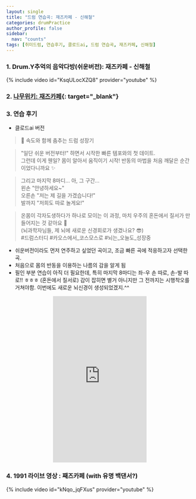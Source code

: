 ```yaml
---
layout: single
title: "드럼 연습곡: 재즈카페 - 신해철"
categories: drumPractice
author_profile: false
sidebar:
  nav: "counts"
tags: [취미드럼, 연습후기, 클로드ai, 드럼 연습곡, 재즈카페, 신해철]
---
```


### 1. Drum.Y추억의 음악다방(쉬운버전): 재즈카페 - 신해철
{% include video id="KsqULocXZQ8" provider="youtube" %}

### 2. [나무위키: 재즈카페](https://namu.wiki/w/%EC%9E%AC%EC%A6%88%20%EC%B9%B4%ED%8E%98?from=%EC%9E%AC%EC%A6%88%EC%B9%B4%ED%8E%98){: target="_blank"}

### 3. 연습 후기
- 클로드ai 버전
>🥁 속도와 함께 춤추는 드럼 성장기

>"일단 쉬운 버전부터!" 하면서 시작한 빠른 템포와의 첫 데이트.<br>
>그런데 이게 웬일? 몸이 알아서 움직이기 시작! 반동의 마법을 처음 깨달은 순간이었다니까요 ✨

>그리고 마지막 8마디... 아, 그 구간...<br>
>왼손 "안녕하세요~"<br>
>오른손 "저는 제 길을 가겠습니다!"<br>
>발까지 "저희도 따로 놀게요!"

>온몸이 각자도생하다가 하나로 모이는 이 과정, 마치 우주의 혼돈에서 질서가 만들어지는 것 같아요 🌌<br>
>(뇌과학자님들, 제 뇌에 새로운 신경회로가 생겼나요? 😎)<br>
>#드럼스터디 #카오스에서_코스모스로 #뇌는_오늘도_성장중

- 쉬운버전이라도 먼저 연주하고 싶었던 곡이고, 조금 빠른 곡에 적응하고자 선택한 곡.
- 처음으로 몸의 반동을 이용하는 나름의 감을 알게 됨
- 필인 부분 연습이 아직 더 필요한데, 특히 마지막 8마디는 좌-우 손 따로, 손-발 따로!! ㅎㅎㅎ (혼돈에서 질서로) 감이 잡히면 별거 아니지만 그 전까지는 시행착오를 거쳐야함. 이번에도 새로운 뇌신경이 생성되었겠지.^^
<style>
  .shorts-container {
    display: flex;
    justify-content: center;
    width: 100%;
  }
  
  .shorts-item {
    position: relative;
    width: 50%; /* PC에서의 너비 */
    max-width: 350px; /* 최대 너비 제한 */
  }
  
  .video-wrapper {
    position: relative;
    padding-bottom: 177.77%; /* 9:16 비율 유지 */
    height: 0;
    overflow: hidden;
  }
  
  .video-wrapper iframe {
    position: absolute;
    top: 0;
    left: 0;
    width: 100%;
    height: 100%;
  }
  
  /* 모바일 화면에서 크기 조정 */
  @media (max-width: 768px) {
    .shorts-item {
      width: 90%; /* 모바일에서 너비 */
    }
  }
</style>

<div class="shorts-container">
  <div class="shorts-item">
    <div class="video-wrapper">
      <iframe 
        src="https://www.youtube.com/embed/t7t6kFHrj18?playsinline=1" 
        title="YouTube video player" 
        frameborder="0" 
        allow="accelerometer; clipboard-write; encrypted-media; gyroscope; picture-in-picture; web-share; fullscreen" 
        referrerpolicy="strict-origin-when-cross-origin" 
        allowfullscreen>
      </iframe>
    </div>
  </div>
</div>

### 4. 1991 라이브 영상 : 째즈카페 (with 유명 백댄서?)
{% include video id="kNqo_jqFXus" provider="youtube" %}
